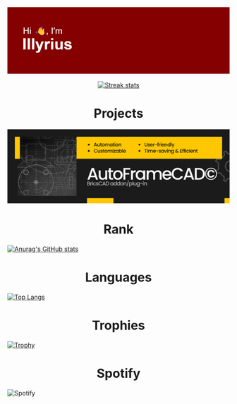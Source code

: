 <div align="center">
  <img src="https://github.com/illyrius666/illyrius666/blob/master/images/header.png" alt="GitHub Logo">
  <p>
    <a href="https://git.io/streak-stats">
      <img src="http://github-readme-streak-stats.herokuapp.com?user=illyrius666&theme=radical&date_format=j%2Fn%5B%2FY%5D&card_width=1200" alt="Streak stats">
    </a>
  </p>
</div>

<h1 style="text-align: center;">Projects</h1>
<p align="center">
  <img src="https://github.com/illyrius666/illyrius666/blob/master/images/AutoFrameCAD.png" alt="AutoFrameCAD">
</p>

<h1 style="text-align: center;">Rank</h1>
<p align="left">
  <a href="https://github.com/anuraghazra/github-readme-stats">
    <img src="https://github-readme-stats.vercel.app/api?username=illyrius666&theme=radical" alt="Anurag's GitHub stats">
  </a>
</p>

<h1 style="text-align: center;">Languages</h1>
<p align="left">
  <a href="https://github.com/illyrius666">
    <img src="https://github-readme-stats.vercel.app/api/top-langs/?username=illyrius666&layout=compact&theme=radical" alt="Top Langs">
  </a>
</p>

<h1 style="text-align: center;">Trophies</h1>
<p align="left">
  <a href="https://github.com/ryo-ma/github-profile-trophy">
    <img src="https://github-profile-trophy.vercel.app/?username=illyrius666&theme=radical" alt="Trophy">
  </a>
</p>

<h1 style="text-align: center;">Spotify</h1>
<p align="left">
  <img src="https://spotify-recently-played-readme.vercel.app/api?user=1168441141&count=3" alt="Spotify">
</p>
